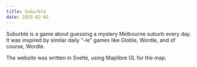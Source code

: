 ```yaml
---
title: Suburble
date: 2025-02-02
---
```


Suburble is a game about guessing a mystery Melbourne suburb every day. It was inspired by similar daily “-le” games like Globle, Wordle, and of course, Wordle. 

The website was written in Svelte, using Maplibre GL for the map. 
